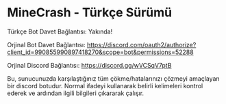 # MineCrash - Türkçe Sürümü

Türkçe Bot Davet Bağlantısı: Yakında!

Orjinal Bot Davet Bağlantısı: https://discord.com/oauth2/authorize?client_id=990855990897418270&scope=bot&permissions=52288

Orjinal Discord Bağlantısı: https://discord.gg/wVCSqV7ptB

Bu, sunucunuzda karşılaştığınız tüm çökme/hatalarınızı çözmeyi amaçlayan bir discord botudur. Normal ifadeyi kullanarak belirli kelimeleri kontrol ederek ve ardından ilgili bilgileri çıkararak çalışır.
